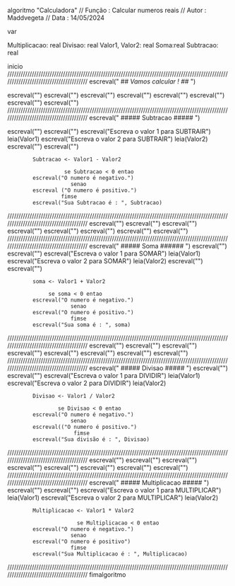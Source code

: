 algoritmo "Calculadora"
// Função : Calcular numeros reais
// Autor : Maddvegeta
// Data : 14/05/2024

var

Multiplicacao: real
Divisao: real
Valor1, Valor2: real
Soma:real
Subtracao: real


inicio
///////////////////////////////////////////////////////////////////////////////////////////////////////////////////////////////////////
escreval("                          #*# Vamos calcular ! #*#                               ")

escreval("")
escreval("")
escreval("")
escreval("")
escreval("")
escreval("")
escreval("")
escreval("")
///////////////////////////////////////////////////////////////////////////////////////////////////////////////////////////////////////
                                    escreval("         #####   Subtracao #####               ")

escreval("")
escreval("")
escreval("Escreva o valor 1 para SUBTRAIR")
leia(Valor1)
escreval("Escreva o valor 2 para SUBTRAIR")
leia(Valor2)
escreval("")
escreval("")

            Subtracao <- Valor1 - Valor2

                      se Subtracao < 0 entao
            escreval("O numero é negativo.")
                        senao
            escreval ("O numero é positivo.")
                     fimse
            escreval("Sua Subtracao é : ", Subtracao)
///////////////////////////////////////////////////////////////////////////////////////////////////////////////////////////////////////
escreval("")
escreval("")
escreval("")
escreval("")
escreval("")
escreval("")
escreval("")
escreval("")
///////////////////////////////////////////////////////////////////////////////////////////////////////////////////////////////////////
                                    escreval("           #####   Soma  ######                ")
escreval("")
escreval("")
escreval("Escreva o valor 1 para SOMAR")
leia(Valor1)
escreval("Escreva o valor 2 para SOMAR")
leia(Valor2)
escreval("")
escreval("")

            soma <- Valor1 + Valor2

                 se soma < 0 entao
            escreval("O numero é negativo.")
                        senao
            escreval("O numero é positivo.")
                        fimse
            escreval("Sua soma é : ", soma)
///////////////////////////////////////////////////////////////////////////////////////////////////////////////////////////////////////
escreval("")
escreval("")
escreval("")
escreval("")
escreval("")
escreval("")
escreval("")
escreval("")
///////////////////////////////////////////////////////////////////////////////////////////////////////////////////////////////////////
                                    escreval("                   #####   Divisao   #####       ")
escreval("")
escreval("")
escreval("Escreva o valor 1 para DIVIDIR")
leia(Valor1)
escreval("Escreva o valor 2 para DIVIDIR")
leia(Valor2)

            Divisao <- Valor1 / Valor2

                    se Divisao < 0 entao
            escreval("O numero é negativo.")
                        senao
            escreval(("O numero é positivo.")
                         fimse
            escreval("Sua divisão é : ", Divisao)
///////////////////////////////////////////////////////////////////////////////////////////////////////////////////////////////////////
escreval("")
escreval("")
escreval("")
escreval("")
escreval("")
escreval("")
escreval("")
escreval("")
///////////////////////////////////////////////////////////////////////////////////////////////////////////////////////////////////////
                                      escreval("                         #####   Multiplicacao   #####      ")
escreval("")
escreval("")
escreval("Escreva o valor 1 para MULTIPLICAR")
leia(Valor1)
escreval("Escreva o valor 2 para MULTIPLICAR")
leia(Valor2)

            Multiplicacao <- Valor1 * Valor2

                          se Multiplicacao < 0 entao
            escreval("O numero é negativo.")
                        senao
            escreval("O numero é positivo")
                        fimse
            escreval("Sua Multiplicacao é : ", Multiplicacao)
///////////////////////////////////////////////////////////////////////////////////////////////////////////////////////////////////////
fimalgoritmo

